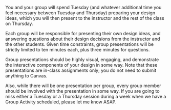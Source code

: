 

You and your group will spend Tuesday (and whatever additional time you feel necessary between Tuesday and Thursday) preparing your design ideas, which you will then present to the instructor and the rest of the class on Thursday.

Each group will be responsible for presenting their own design ideas, and answering questions about their design decisions from the instructor and the other students. Given time constraints, group presentations will be strictly limited to ten minutes each, plus three minutes for questions.

Group presentations should be highly visual, engaging, and demonstrate the interactive components of your design in some way. Note that these presentations are in-class assignments only; you do not need to submit anything to Canvas.

Also, while there will be one presentation per group, every group member should be involved with the presentation in some way. If you are going to miss either a Tuesday or a Thursday session during a week when we have a Group Activity scheduled, please let me know ASAP.